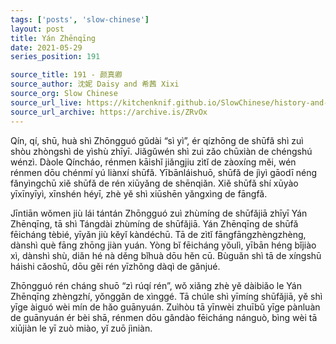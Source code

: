 ```yaml
---
tags: ['posts', 'slow-chinese']
layout: post
title: Yán Zhēnqīng 
date: 2021-05-29
series_position: 191 

source_title: 191 - 颜真卿
source_author: 沈妮 Daisy and 希茜 Xixi
source_org: Slow Chinese
source_url_live: https://kitchenknif.github.io/SlowChinese/history-and-tradition/191-yan-zhen-qing.html
source_url_archive: https://archive.is/ZRvOx
---
```


Qín, qí, shū, huà shì Zhōngguó gǔdài “sì yì”, ér qízhōng de shūfǎ shì zuì shòu zhòngshì de yìshù zhīyī. Jiǎgǔwén shì zuì zǎo chūxiàn de chéngshú wénzì. Dàole Qíncháo, rénmen kāishǐ jiǎngjiu zìtǐ de zàoxíng měi, wén rénmen dōu chénmí yú liànxí shūfǎ. Yībānláishuō, shūfǎ de jìyì gāodī néng fǎnyìngchū xiě shūfǎ de rén xiūyǎng de shēnqiǎn. Xiě shūfǎ shí xūyào yīxīnyīyì, xīnshén héyī, zhè yě shì xiūshēn yǎngxìng de fāngfǎ.

Jīntiān wǒmen jiù lái tántán Zhōngguó zuì zhùmíng de shūfǎjiā zhīyī Yán Zhēnqīng, tā shì Tángdài zhùmíng de shūfǎjiā. Yán Zhēnqīng de shūfǎ fēicháng tèbié, yīyǎn jiù kěyǐ kàndéchū. Tā de zìtǐ fāngfāngzhèngzhèng, dànshì què fāng zhōng jiàn yuán. Yòng bǐ fēicháng yǒulì, yībān héng bǐjiào xì, dànshì shù, diǎn hé nà děng bǐhuà dōu hěn cū. Bùguǎn shì tā de xíngshū háishi cǎoshū, dōu gěi rén yīzhǒng dàqì de gǎnjué.

Zhōngguó rén cháng shuō “zì rúqí rén”, wǒ xiǎng zhè yě dàibiǎo le Yán Zhēnqīng zhèngzhí, yǒnggǎn de xìnggé. Tā chúle shì yīmíng shūfǎjiā, yě shì yīge àiguó wèi mín de hǎo guānyuán. Zuìhòu tā yīnwèi zhuībǔ yīge pànluàn de guānyuán ér bèi shā, rénmen dōu gǎndào fēicháng nánguò, bìng wèi tā xiūjiàn le yī zuò miào, yǐ zuō jìniàn.

